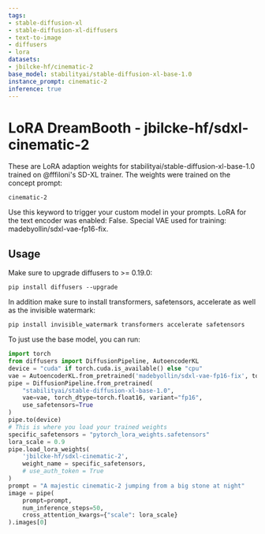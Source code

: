 ```yaml
---
tags:
- stable-diffusion-xl
- stable-diffusion-xl-diffusers
- text-to-image
- diffusers
- lora
datasets:
- jbilcke-hf/cinematic-2
base_model: stabilityai/stable-diffusion-xl-base-1.0
instance_prompt: cinematic-2
inference: true
---
```

    
# LoRA DreamBooth - jbilcke-hf/sdxl-cinematic-2
These are LoRA adaption weights for stabilityai/stable-diffusion-xl-base-1.0 trained on @fffiloni's SD-XL trainer. 
The weights were trained on the concept prompt: 
```
cinematic-2
```  
Use this keyword to trigger your custom model in your prompts. 
LoRA for the text encoder was enabled: False.
Special VAE used for training: madebyollin/sdxl-vae-fp16-fix.
## Usage
Make sure to upgrade diffusers to >= 0.19.0:
```
pip install diffusers --upgrade
```
In addition make sure to install transformers, safetensors, accelerate as well as the invisible watermark:
```
pip install invisible_watermark transformers accelerate safetensors
```
To just use the base model, you can run:
```python
import torch
from diffusers import DiffusionPipeline, AutoencoderKL
device = "cuda" if torch.cuda.is_available() else "cpu"
vae = AutoencoderKL.from_pretrained('madebyollin/sdxl-vae-fp16-fix', torch_dtype=torch.float16)
pipe = DiffusionPipeline.from_pretrained(
    "stabilityai/stable-diffusion-xl-base-1.0",
    vae=vae, torch_dtype=torch.float16, variant="fp16",
    use_safetensors=True
)
pipe.to(device)
# This is where you load your trained weights
specific_safetensors = "pytorch_lora_weights.safetensors"
lora_scale = 0.9
pipe.load_lora_weights(
    'jbilcke-hf/sdxl-cinematic-2', 
    weight_name = specific_safetensors,
    # use_auth_token = True 
)
prompt = "A majestic cinematic-2 jumping from a big stone at night"
image = pipe(
    prompt=prompt, 
    num_inference_steps=50,
    cross_attention_kwargs={"scale": lora_scale}
).images[0]
```
